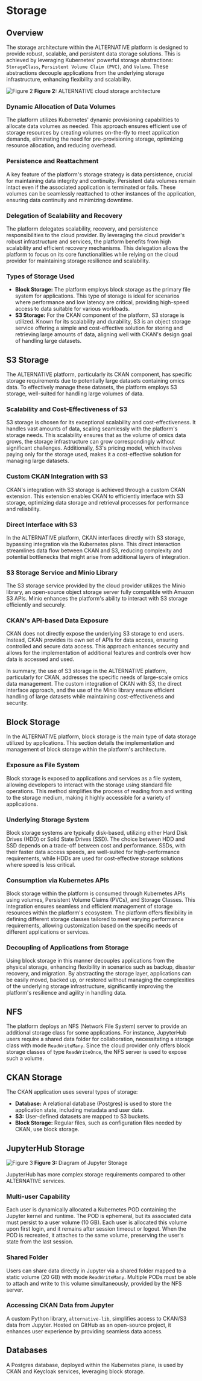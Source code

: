 # Storage

## Overview

The storage architecture within the ALTERNATIVE platform is designed to provide robust, scalable, and persistent data storage solutions. This is achieved by leveraging Kubernetes' powerful storage abstractions: `StorageClass`, `Persistent Volume Claim (PVC)`, and `Volume`. These abstractions decouple applications from the underlying storage infrastructure, enhancing flexibility and scalability.

![Figure 2](images/storage.png)
**Figure 2:** ALTERNATIVE cloud storage architecture

### Dynamic Allocation of Data Volumes

The platform utilizes Kubernetes' dynamic provisioning capabilities to allocate data volumes as needed. This approach ensures efficient use of storage resources by creating volumes on-the-fly to meet application demands, eliminating the need for pre-provisioning storage, optimizing resource allocation, and reducing overhead.

### Persistence and Reattachment

A key feature of the platform's storage strategy is data persistence, crucial for maintaining data integrity and continuity. Persistent data volumes remain intact even if the associated application is terminated or fails. These volumes can be seamlessly reattached to other instances of the application, ensuring data continuity and minimizing downtime.

### Delegation of Scalability and Recovery

The platform delegates scalability, recovery, and persistence responsibilities to the cloud provider. By leveraging the cloud provider's robust infrastructure and services, the platform benefits from high scalability and efficient recovery mechanisms. This delegation allows the platform to focus on its core functionalities while relying on the cloud provider for maintaining storage resilience and scalability.

### Types of Storage Used

- **Block Storage:** The platform employs block storage as the primary file system for applications. This type of storage is ideal for scenarios where performance and low latency are critical, providing high-speed access to data suitable for various workloads.
- **S3 Storage:** For the CKAN component of the platform, S3 storage is utilized. Known for its scalability and durability, S3 is an object storage service offering a simple and cost-effective solution for storing and retrieving large amounts of data, aligning well with CKAN's design goal of handling large datasets.

## S3 Storage

The ALTERNATIVE platform, particularly its CKAN component, has specific storage requirements due to potentially large datasets containing omics data. To effectively manage these datasets, the platform employs S3 storage, well-suited for handling large volumes of data.

### Scalability and Cost-Effectiveness of S3

S3 storage is chosen for its exceptional scalability and cost-effectiveness. It handles vast amounts of data, scaling seamlessly with the platform's storage needs. This scalability ensures that as the volume of omics data grows, the storage infrastructure can grow correspondingly without significant challenges. Additionally, S3's pricing model, which involves paying only for the storage used, makes it a cost-effective solution for managing large datasets.

### Custom CKAN Integration with S3

CKAN's integration with S3 storage is achieved through a custom CKAN extension. This extension enables CKAN to efficiently interface with S3 storage, optimizing data storage and retrieval processes for performance and reliability.

### Direct Interface with S3

In the ALTERNATIVE platform, CKAN interfaces directly with S3 storage, bypassing integration via the Kubernetes plane. This direct interaction streamlines data flow between CKAN and S3, reducing complexity and potential bottlenecks that might arise from additional layers of integration.

### S3 Storage Service and Minio Library

The S3 storage service provided by the cloud provider utilizes the Minio library, an open-source object storage server fully compatible with Amazon S3 APIs. Minio enhances the platform's ability to interact with S3 storage efficiently and securely.

### CKAN's API-based Data Exposure

CKAN does not directly expose the underlying S3 storage to end users. Instead, CKAN provides its own set of APIs for data access, ensuring controlled and secure data access. This approach enhances security and allows for the implementation of additional features and controls over how data is accessed and used.

In summary, the use of S3 storage in the ALTERNATIVE platform, particularly for CKAN, addresses the specific needs of large-scale omics data management. The custom integration of CKAN with S3, the direct interface approach, and the use of the Minio library ensure efficient handling of large datasets while maintaining cost-effectiveness and security.

## Block Storage

In the ALTERNATIVE platform, block storage is the main type of data storage utilized by applications. This section details the implementation and management of block storage within the platform's architecture.

### Exposure as File System

Block storage is exposed to applications and services as a file system, allowing developers to interact with the storage using standard file operations. This method simplifies the process of reading from and writing to the storage medium, making it highly accessible for a variety of applications.

### Underlying Storage System

Block storage systems are typically disk-based, utilizing either Hard Disk Drives (HDD) or Solid State Drives (SSD). The choice between HDD and SSD depends on a trade-off between cost and performance. SSDs, with their faster data access speeds, are well-suited for high-performance requirements, while HDDs are used for cost-effective storage solutions where speed is less critical.

### Consumption via Kubernetes APIs

Block storage within the platform is consumed through Kubernetes APIs using volumes, Persistent Volume Claims (PVCs), and Storage Classes. This integration ensures seamless and efficient management of storage resources within the platform's ecosystem. The platform offers flexibility in defining different storage classes tailored to meet varying performance requirements, allowing customization based on the specific needs of different applications or services.

### Decoupling of Applications from Storage

Using block storage in this manner decouples applications from the physical storage, enhancing flexibility in scenarios such as backup, disaster recovery, and migration. By abstracting the storage layer, applications can be easily moved, backed up, or restored without managing the complexities of the underlying storage infrastructure, significantly improving the platform's resilience and agility in handling data.

## NFS

The platform deploys an NFS (Network File System) server to provide an additional storage class for some applications. For instance, JupyterHub users require a shared data folder for collaboration, necessitating a storage class with mode `ReadWriteMany`. Since the cloud provider only offers block storage classes of type `ReadWriteOnce`, the NFS server is used to expose such a volume.

## CKAN Storage

The CKAN application uses several types of storage:
- **Database:** A relational database (Postgres) is used to store the application state, including metadata and user data.
- **S3:** User-defined datasets are mapped to S3 buckets.
- **Block Storage:** Regular files, such as configuration files needed by CKAN, use block storage.

## JupyterHub Storage

![Figure 3](images/storage-jupyter.png)
**Figure 3:** Diagram of Jupyter Storage

JupyterHub has more complex storage requirements compared to other ALTERNATIVE services.

### Multi-user Capability

Each user is dynamically allocated a Kubernetes POD containing the Jupyter kernel and runtime. The POD is ephemeral, but its associated data must persist to a user volume (10 GB). Each user is allocated this volume upon first login, and it remains after session timeout or logout. When the POD is recreated, it attaches to the same volume, preserving the user's state from the last session.

### Shared Folder

Users can share data directly in Jupyter via a shared folder mapped to a static volume (20 GB) with mode `ReadWriteMany`. Multiple PODs must be able to attach and write to this volume simultaneously, provided by the NFS server.

### Accessing CKAN Data from Jupyter

A custom Python library, `alternative-lib`, simplifies access to CKAN/S3 data from Jupyter. Hosted on GitHub as an open-source project, it enhances user experience by providing seamless data access.

## Databases

A Postgres database, deployed within the Kubernetes plane, is used by CKAN and Keycloak services, leveraging block storage.